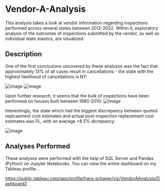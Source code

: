 # Vendor-A-Analysis
This analysis takes a look at vendor information regarding inspections performed across several states between 2012-2022. Within it, exploratory analysis of the outcomes of inspections submitted by the vendor, as well as individual state stastics, are visualized. 

## Description
One of the first conclusions uncovered by these analusos was the fact that approximately 13% of all cases result in cancellations - the state with the highest likelihood of cancellations is NY: 

![image](https://github.com/Hschaper01/Vendor-A-Analysis/assets/120733129/7247e64b-05cd-4a52-92e3-7f3484b23d26)
![image](https://github.com/Hschaper01/Vendor-A-Analysis/assets/120733129/ad2768a8-d01a-4057-87f0-65e2f36dec3d)


Upon further research, it seems that the bulk of inspections have been performed on houses built between 1980-2010: 
![image](https://github.com/Hschaper01/Vendor-A-Analysis/assets/120733129/a36602b1-81e4-4a0e-9808-3adca942458d)


Interestingly, the state which had the biggest discrepancy between quoted replcaement cost estimates and actual post-inspection replacement cost estimates was FL, with an average +8.5% dicrepancy:

![image](https://github.com/Hschaper01/Vendor-A-Analysis/assets/120733129/fce0aa6d-66f7-4084-800c-cb04c695ae7d)

## Analyses Performed
These analyses were performed with the help of SQL Server and Pandas (Python) on Jupyter Notebooks. You can view the entire dashboard on my Tableau profile: .

https://public.tableau.com/app/profile/hans.schaper/viz/VendorAAnalysis/Dashboard2
